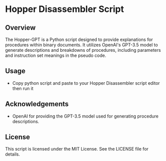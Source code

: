 # Hopper Disassembler Script

## Overview
The Hopper-GPT is a Python script designed to provide explanations for procedures within binary documents. It utilizes OpenAI's GPT-3.5 model to generate descriptions and breakdowns of procedures, including parameters and instruction set meanings in the pseudo code.

## Usage
- Copy python script and paste to your Hopper Disassembler script editor then run it

## Acknowledgements
- OpenAI for providing the GPT-3.5 model used for generating procedure descriptions.

## License

This script is licensed under the MIT License. See the LICENSE file for details.

